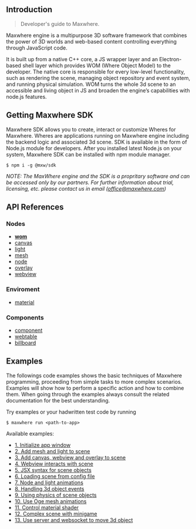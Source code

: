 ## Introduction

> Developer's guide to Maxwhere.
 
Maxwhere engine is a multipurpose 3D software framework that combines the power of 3D worlds and web-based 
content controlling everything through JavaScript code.

It is built up from a native C++ core, a JS wrapper layer and an Electron-based shell layer which provides WOM (Where Object Model) to the developer. The native core is responsible for every low-level functionality, such as rendering the scene, managing object repository and event system, and running physical simulation. WOM turns the whole 3d scene to an accessible and living object in JS and broaden the engine’s capabilities with node.js features.

## Getting Maxwhere SDK

Maxwhere SDK allows you to create, interact or customize Wheres for Maxwhere. Wheres are applications running on Maxwhere engine including the backend logic and associated 3d scene. SDK is available in the form of Node.js module for developers. After you installed latest Node.js on your system, Maxwhere SDK can be installed with npm module manager. 

```
$ npm i -g @mxw/sdk
```
*NOTE: The MaxWhere engine and the SDK is a propritary software and can be accessed only by our partners. For further information about trial, licensing, etc. please contact us in email (office@maxwhere.com)*

## API References

### Nodes

- [**wom**](api/wom.md)
- [canvas](api/canvas.md)
- [light](api/light.md)
- [mesh](api/mesh.md)
- [node](api/node.md)
- [overlay](api/overlay.md)
- [webview](api/webview.md)

### Enviroment

- [material](api/material.md)

### Components

- [component](api/component.md)
- [webtable](api/webtable.md)
- [billboard](api/billboard.md)

## Examples

The followings code examples shows the basic techniques of Maxwhere programming, proceeding from simple tasks to more complex scenarios. Examples will show how to perform a specific action and how to combine them. When going through the examples always consult the related documentation for the best understanding.

Try examples or your hadwritten test code by running

```
$ maxwhere run <path-to-app>
```

Available examples:

- [1. Initialize app window](../examples/1-initialize-window)
- [2. Add mesh and light to scene](../examples/2-mesh-light)
- [3. Add canvas, webview and overlay to scene](../examples/3-canvas-webview-overlay)
- [4. Webview interacts with scene](../examples/4-interactive-webview)
- [5. JSX syntax for scene objects](../examples/5-jsx-syntax)
- [6. Loading scene from config file](../examples/6-load-config)
- [7. Node and light animations](../examples/7-animations)
- [8. Handling 3d object events](../examples/8-event-handle)
- [9. Using physics of scene objects](../examples/9-physicals)
- [10. Use Oge mesh animations](../examples/10-mesh-animator)
- [11. Control material shader](../examples/11-shader-control)
- [12. Complex scene with minigame](../examples/12-complex-scene)
- [13. Use server and websocket to move 3d object](../examples/13-websockets)
